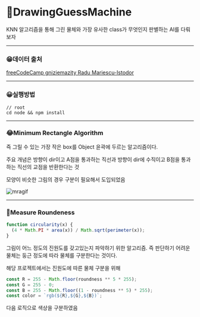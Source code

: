 # 🎨DrawingGuessMachine

KNN 알고리즘을 통해 그린 물체와 가장 유사한 class가 무엇인지 판별하는 AI를 다뤄보자

---

### 😁데이터 출처

[freeCodeCamp gniziemazity Radu Mariescu-Istodor](https://www.youtube.com/redirect?event=video_description&redir_token=QUFFLUhqbmY3X1Riakg0ZHFDcnoxbjlJWXpNcWhzQkhfZ3xBQ3Jtc0trZFFkOWlOWlF5Q1U1S2R1UkRXSkR6OE9xZWhSX1pPMFN6UlpDWWNNRFdKWTVFazlKTVpibkFXSXU2blMyUGJYM1JUX1gtLUphaWhTR0p0S3d3WlBGd242czlCcEp2c09pdWZ3NHJhWGc2WHdiaUlWYw&q=https%3A%2F%2Fgithub.com%2Fgniziemazity%2Fdrawing-data&v=3wwiOSxDAmg)

---

### 😀실행방법

```
// root
cd node && npm install
```

---

### 😂Minimum Rectangle Algorithm

즉 그릴 수 있는 가장 작은 box를 Object 윤곽에 두르는 알고리즘이다.

주요 개념은 방향이 dir이고 A점을 통과하는 직선과 방향이 dir에 수직이고 B점을 통과하는 직선의 교점을 반환한다는 것

모양이 비슷한 그림의 경우 구분이 필요해서 도입되었음

![mragif](https://blog.kakaocdn.net/dn/zmuGo/btq0do1k1T3/kEJd8P5vLknmTeVc2hHV70/img.gif)

---

### 🤣Measure Roundeness

```javascript
function circularity(x) {
  (4 * Math.PI * area(x)) / Math.sqrt(perimeter(x));
}
```

그림이 어느 정도의 진원도를 갖고있는지 파악하기 위한 알고리즘. 즉 판단하기 어려운 물체는 둥근 정도에 따라 물체를 구분한다는 것이다.

해당 프로젝트에서는 진원도에 따른 물체 구분을 위해

```javascript
const R = 255 - Math.floor(roundness ** 5 * 255);
const G = 255 - 0;
const B = 255 - Math.floor((1 - roundness ** 5) * 255);
const color = `rgb(${R},${G},${B})`;
```

다음 로직으로 색상을 구분하였음
